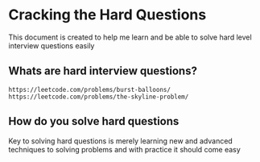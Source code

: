 # Cracking the Hard Questions

This document is created to help me learn and be able to solve hard level interview questions easily

## Whats are hard interview questions?
```
https://leetcode.com/problems/burst-balloons/
https://leetcode.com/problems/the-skyline-problem/
```

## How do you solve hard questions
Key to solving hard questions is merely learning new and advanced techniques to solving problems and with practice it should come easy
